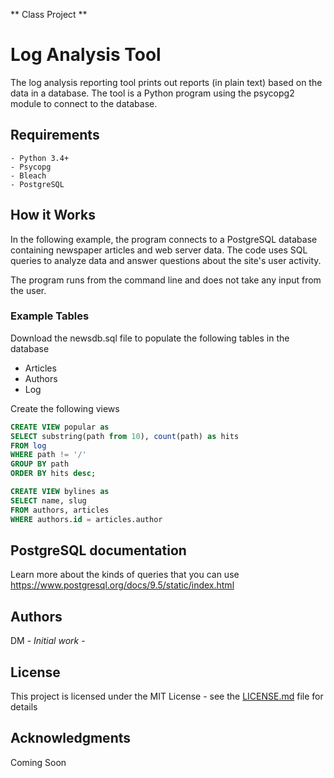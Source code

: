 ** Class Project **

# Log Analysis Tool

The log analysis reporting tool prints out reports (in plain text) based on the data in a database. The tool is a Python program using the psycopg2 module to connect to the database.

## Requirements

```
- Python 3.4+
- Psycopg
- Bleach
- PostgreSQL
```

## How it Works

In the following example, the program connects to a PostgreSQL database containing newspaper articles and web server data. The code uses SQL queries to analyze data and answer questions about the site's user activity.

The program runs from the command line and does not take any input from the user.

### Example Tables

Download the newsdb.sql file to populate the following tables in the database

  * Articles 
  * Authors 
  * Log

Create the following views

  ```sql
CREATE VIEW popular as
SELECT substring(path from 10), count(path) as hits
FROM log
WHERE path != '/'
GROUP BY path
ORDER BY hits desc;
  ```
  
```sql
CREATE VIEW bylines as
SELECT name, slug
FROM authors, articles
WHERE authors.id = articles.author
```
## PostgreSQL documentation

Learn more about the kinds of queries that you can use https://www.postgresql.org/docs/9.5/static/index.html

## Authors

DM - *Initial work* - 

## License

This project is licensed under the MIT License - see the [LICENSE.md](LICENSE.md) file for details

## Acknowledgments

Coming Soon
